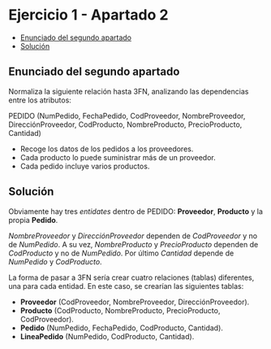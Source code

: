 # Ejercicio 1 - Apartado 2

<!-- toc -->

* [Enunciado del segundo apartado](#enunciado-del-segundo-apartado)
* [Solución](#solución)

<!-- tocstop -->

## Enunciado del segundo apartado

Normaliza la siguiente relación hasta 3FN, analizando las dependencias entre los atributos:

PEDIDO (NumPedido, FechaPedido, CodProveedor, NombreProveedor, DirecciónProveedor, CodProducto, NombreProducto, PrecioProducto, Cantidad)

* Recoge los datos de los pedidos a los proveedores.
* Cada producto lo puede suministrar más de un proveedor.
* Cada pedido incluye varios productos.

## Solución

Obviamente hay tres _entidates_ dentro de PEDIDO: **Proveedor**, **Producto** y la propia **Pedido**.

_NombreProveedor_ y _DirecciónProveedor_ dependen de _CodProveedor_ y no de _NumPedido_. A su vez, _NombreProducto_ y _PrecioProducto_ dependen de _CodProducto_ y no de _NumPedido_. Por último _Cantidad_ depende de _NumPedido_ y _CodProducto_.

La forma de pasar a 3FN sería crear cuatro relaciones (tablas) diferentes, una para cada entidad. En este caso, se crearían las siguientes tablas:

* **Proveedor** (CodProveedor, NombreProveedor, DirecciónProveedor).
* **Producto** (CodProducto, NombreProducto, PrecioProducto, CodProveedor).
* **Pedido** (NumPedido, FechaPedido, CodProducto, Cantidad).
* **LineaPedido** (NumPedido, CodProducto, Cantidad).
